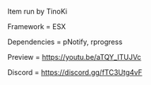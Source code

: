 Item run by TinoKi

Framework = ESX

Dependencies = pNotify, rprogress

Preview = https://youtu.be/aTQY_ITUJVc

Discord = https://discord.gg/fTC3Utg4vF
